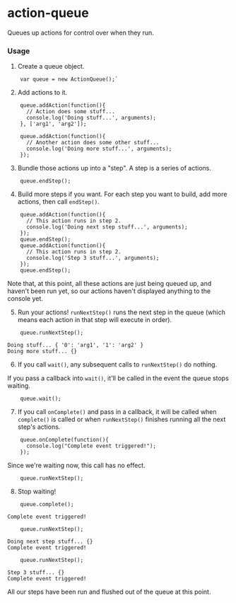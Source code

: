 # action-queue

Queues up actions for control over when they run.

### Usage

1. Create a queue object.

````
    var queue = new ActionQueue();`
````

2. Add actions to it.

````
    queue.addAction(function(){
      // Action does some stuff...
      console.log('Doing stuff...', arguments);
    }, ['arg1', 'arg2']);

    queue.addAction(function(){
      // Another action does some other stuff...
      console.log('Doing more stuff...', arguments);
    });
````

3. Bundle those actions up into a "step".
A step is a series of actions.

````
    queue.endStep();
````

4. Build more steps if you want. For each step you want to build, add more actions, then call `endStep()`.

````
    queue.addAction(function(){
      // This action runs in step 2.
      console.log('Doing next step stuff...', arguments);
    });
    queue.endStep();
    queue.addAction(function(){
      // This action runs in step 2.
      console.log('Step 3 stuff...', arguments);
    });
    queue.endStep();
````

Note that, at this point, all these actions are just being queued up, and haven't been run yet, so our actions haven't displayed anything to the console yet.

5. Run your actions! `runNextStep()` runs the next step in the queue (which means each action in that step will execute in order). 

````
    queue.runNextStep();
````

````
Doing stuff... { '0': 'arg1', '1': 'arg2' }
Doing more stuff... {}
````

6. If you call `wait()`, any subsequent calls to `runNextStep()` do nothing. 

If you pass a callback into `wait()`, it'll be called in the event the queue stops waiting.

````
    queue.wait();
````

7. If you call `onComplete()` and pass in a callback, it will be called when `complete()` is called or when `runNextStep()` finishes running all the next step's actions.

````
    queue.onComplete(function(){
      console.log("Complete event triggered!");
    });
````

Since we're waiting now, this call has no effect.

````
    queue.runNextStep();
````

8. Stop waiting!

````
    queue.complete();
````

````
Complete event triggered!
````

````
    queue.runNextStep();
````

````
Doing next step stuff... {}
Complete event triggered!
````

````
    queue.runNextStep();
````

````
Step 3 stuff... {}
Complete event triggered!
````

All our steps have been run and flushed out of the queue at this point.


